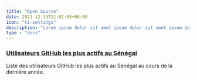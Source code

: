 ```yaml
---
title: "Open Source"
date: 2021-12-13T11:02:05+06:00
icon: "ti-settings"
description: "Lorem ipsum dolor sit amet ipsum dolor sit amet ipsum dolor sit amet"
type : "docs"
---
```


### [Utilisateurs GitHub les plus actifs au Sénégal](/open-source/github)

Liste des utilisateurs GitHub les plus actifs au Sénégal au cours de la dernière année.